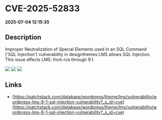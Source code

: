 # CVE-2025-52833

**2025-07-04 12:15:35**

## Description
Improper Neutralization of Special Elements used in an SQL Command ('SQL Injection') vulnerability in designthemes LMS allows SQL Injection. This issue affects LMS: from n/a through 9.1.

![](https://img.shields.io/static/v1?label=Score&message=9.3&color=red)
![](https://img.shields.io/static/v1?label=Severity&message=CRITICAL&color=red)
![](https://img.shields.io/static/v1?label=CWE&message=SQL&color=green)

## Links
- [https://patchstack.com/database/wordpress/theme/lms/vulnerability/wordpress-lms-9-1-sql-injection-vulnerability?_s_id=cve](https://patchstack.com/database/wordpress/theme/lms/vulnerability/wordpress-lms-9-1-sql-injection-vulnerability?_s_id=cve)
